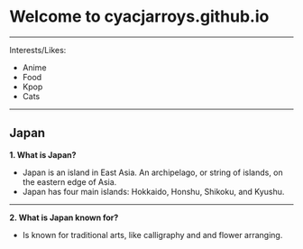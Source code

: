 # Welcome to cyacjarroys.github.io
---
Interests/Likes:
- Anime
- Food
- Kpop
- Cats
---
## Japan
**1. What is Japan?**
- Japan is an island in East Asia. An archipelago, or string of islands, on the eastern edge of Asia.
- Japan has four main islands: Hokkaido, Honshu, Shikoku, and Kyushu.
---
**2. What is Japan known for?**
- Is known for traditional arts, like calligraphy and and flower arranging.
